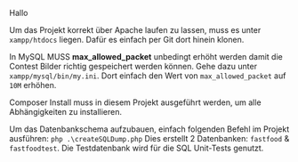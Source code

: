 Hallo

Um das Projekt korrekt über Apache laufen zu lassen, muss es unter `xampp/htdocs` liegen. Dafür es einfach per Git dort hinein klonen.

In MySQL MUSS **max_allowed_packet** unbedingt erhöht werden damit die Contest Bilder richtig gespeichert werden können.
Gehe dazu unter `xampp/mysql/bin/my.ini`. Dort einfach den Wert von `max_allowed_packet` auf `10M` erhöhen.

Composer Install muss in diesem Projekt ausgeführt werden, um alle Abhängigkeiten zu installieren.

Um das Datenbankschema aufzubauen, einfach folgenden Befehl im Projekt ausführen:
`php .\createSQLDump.php`
Dies erstellt 2 Datenbanken: `fastfood` & `fastfoodtest`. 
Die Testdatenbank wird für die SQL Unit-Tests genutzt.